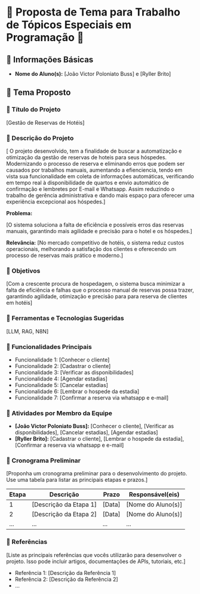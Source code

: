 # 🚀 Proposta de Tema para Trabalho de Tópicos Especiais em Programação 🚀

## 📝 Informações Básicas

- **Nome do Aluno(s):** [João Victor Poloniato Buss] e [Ryller Brito]

## 🎯 Tema Proposto

### 📌 Título do Projeto

[Gestão de Reservas de Hotéis]

### 📌 Descrição do Projeto

[   O projeto desenvolvido, tem a finalidade de buscar a  automatização e otimização da gestão de reservas de hoteis para seus hóspedes. Modernizando o processo de reserva e eliminando erros que podem ser causados por trabalhos manuais, aumentando a efienciencia, tendo em vista sua funcionalidade em coleta de informações automáticas, verificando em tempo real à disponibilidade  de quartos e envio automático de confirmação e lembretes por E-mail e Whatsapp. Assim reduzindo o trabalho de gerência administrativa e dando mais espaço para oferecer uma experiência excepcional aos hóspedes.]

**Problema:**

[O sistema soluciona a falta de eficiência e possíveis erros das reservas manuais, garantindo mais agilidade e precisão para o hotel e os hóspedes.]

**Relevância:**
[No mercado competitivo de hotéis, o sistema reduz custos operacionais, melhorando a satisfação dos clientes e oferecendo um processo de reservas mais prático e moderno.]


### 📌 Objetivos

[Com a crescente procura de hospedagem, o  sistema busca minimizar a falta de eficiência e falhas que o processo manual de reservas possa trazer, garantindo agilidade, otimização  e precisão para para reserva de clientes em hotéis]

### 📌 Ferramentas e Tecnologias Sugeridas

[LLM, RAG, N8N]

### 📌 Funcionalidades Principais

- Funcionalidade 1: [Conhecer o cliente]
- Funcionalidade 2: [Cadastrar o cliente]
- Funcionalidade 3: [Verificar as disponibilidades]
- Funcionalidade 4: [Agendar estadias]
- Funcionalidade 5: [Cancelar estadias]
- Funcionalidade 6: [Lembrar o hospede da estadia]
- Funcionalidade 7: [Confirmar a reserva via whatsapp e e-mail]

### 📌 Atividades por Membro da Equipe

- **[João Victor Poloniato Buss]:** [Conhecer o cliente], [Verificar as disponibilidades], [Cancelar estadias], [Agendar estadias]
- **[Ryller Brito]:** [Cadastrar o cliente], [Lembrar o hospede da estadia], [Confirmar a reserva via whatsapp e e-mail]



### 📌 Cronograma Preliminar

[Proponha um cronograma preliminar para o desenvolvimento do projeto. Use uma tabela para listar as principais etapas e prazos.]

| Etapa | Descrição              | Prazo  | Responsável(eis)   |
| ----- | ---------------------- | ------ | ------------------ |
| 1     | [Descrição da Etapa 1] | [Data] | [Nome do Aluno(s)] |
| 2     | [Descrição da Etapa 2] | [Data] | [Nome do Aluno(s)] |
| ...   | ...                    | ...    | ...                |

### 📌 Referências

[Liste as principais referências que vocês utilizarão para desenvolver o projeto. Isso pode incluir artigos, documentações de APIs, tutoriais, etc.]

- Referência 1: [Descrição da Referência 1]
- Referência 2: [Descrição da Referência 2]
- ...

